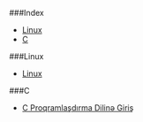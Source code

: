 ###Index
* [Linux](#Linux)
* [C](#c)

###Linux
* [Linux](http://ilkaddimlar.com/Linux/Linux/18/Linux)

###C
* [C Proqramlaşdırma Dilinə Giriş](http://ilkaddimlar.com/C-Proqramlasdirma-dili/428/Giris)